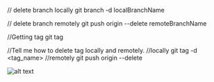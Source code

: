 // delete branch locally
git branch -d localBranchName

// delete branch remotely
git push origin --delete remoteBranchName

//Getting tag
git tag

//Tell me how to delete tag locally and remotely.
//locally
git tag -d <tag_name>
//remotely
git push origin --delete <tagname>

![alt text](https://www.google.com/search?q=image&rlz=1C1SQJL_enEG933EG933&sxsrf=ALiCzsbyh43chtyuIRyYWKpr4DWrBrDAxA:1653124707002&tbm=isch&source=iu&ictx=1&vet=1&fir=vltR97mKu_bs0M%252Cgcs3oZzNDoclIM%252C_%253BqXynBYpZpHkhWM%252C4O2GvGuD-Cf09M%252C_%253BgxFxsvFBmxeZ9M%252C0JWe7yDOKrVFAM%252C_%253B0DzWhtJoQ1KWgM%252CcIQ7wXCEtJiOWM%252C_%253BQOZymhPf48LDYM%252CLOSptVP0p_ZwUM%252C_%253B2DNOEjVi-CBaYM%252CAOz9-XMe1ixZJM%252C_%253Bz4_uU0QB2pe-SM%252C7SySw5zvOgPYAM%252C_%253BuD-WKhoPb7taoM%252CVjlu6XxRvRb4lM%252C_%253B-VCM1w56w6u5VM%252CaVwfeogQqK1XmM%252C_%253B2nDXavJs9DoKTM%252CB51x0PBR9KNzvM%252C_%253BMOAYgJU89sFKnM%252CygIoihldBPn-LM%252C_%253BgOUAFhrbQ2nYQM%252COXvyXJop1qSGqM%252C_%253BceMjr3ZNrI2JjM%252Cgcs3oZzNDoclIM%252C_%253BShQnriFk8AK93M%252CCktKca5gFHj7IM%252C_&usg=AI4_-kQMqpZ-LsU-fn4he6SIeC3W2Mzg7w&sa=X&ved=2ahUKEwjonri3ofD3AhVMaBoKHZUNB1kQ9QF6BAgkEAE#imgrc=qXynBYpZpHkhWM)